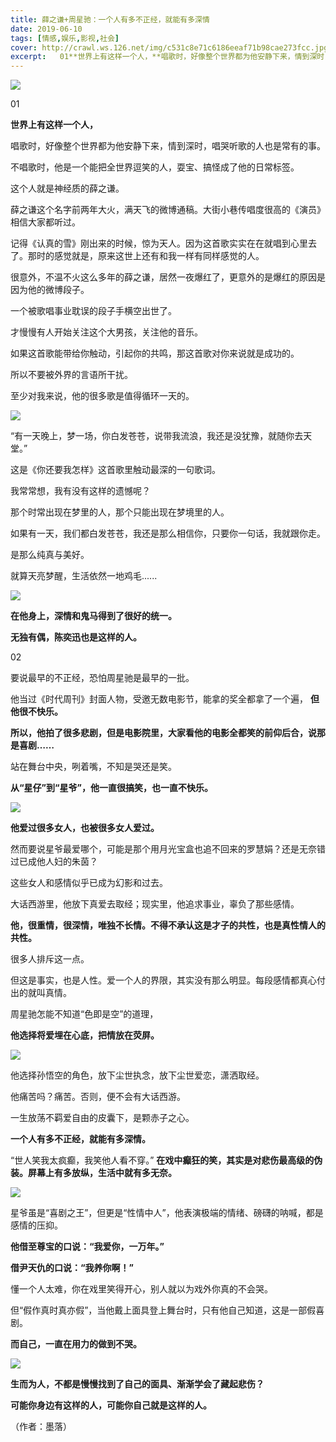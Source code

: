 ```yaml
---
title: 薛之谦+周星驰：一个人有多不正经，就能有多深情
date: 2019-06-10
tags: [情感,娱乐,影视,社会]
cover: http://crawl.ws.126.net/img/c531c8e71c6186eeaf71b98cae273fcc.jpg
excerpt:   01**世界上有这样一个人，**唱歌时，好像整个世界都为他安静下来，情到深时，唱哭听歌
---
```

![](http://crawl.ws.126.net/img/c531c8e71c6186eeaf71b98cae273fcc.jpg)  

01

**世界上有这样一个人，**

唱歌时，好像整个世界都为他安静下来，情到深时，唱哭听歌的人也是常有的事。

不唱歌时，他是一个能把全世界逗笑的人，耍宝、搞怪成了他的日常标签。

这个人就是神经质的薛之谦。

薛之谦这个名字前两年大火，满天飞的微博通稿。大街小巷传唱度很高的《演员》相信大家都听过。

记得《认真的雪》刚出来的时候，惊为天人。因为这首歌实实在在就唱到心里去了。那时的感觉就是，原来这世上还有和我一样有同样感觉的人。

很意外，不温不火这么多年的薛之谦，居然一夜爆红了，更意外的是爆红的原因是因为他的微博段子。

一个被歌唱事业耽误的段子手横空出世了。

才慢慢有人开始关注这个大男孩，关注他的音乐。

如果这首歌能带给你触动，引起你的共鸣，那这首歌对你来说就是成功的。

所以不要被外界的言语所干扰。

至少对我来说，他的很多歌是值得循环一天的。

![](http://crawl.ws.126.net/img/4335e175179ef66a53c44b11616b6b8d.jpg)  

“有一天晚上，梦一场，你白发苍苍，说带我流浪，我还是没犹豫，就随你去天堂。”

这是《你还要我怎样》这首歌里触动最深的一句歌词。

我常常想，我有没有这样的遗憾呢？

那个时常出现在梦里的人，那个只能出现在梦境里的人。

如果有一天，我们都白发苍苍，我还是那么相信你，只要你一句话，我就跟你走。

是那么纯真与美好。

就算天亮梦醒，生活依然一地鸡毛......

![](http://crawl.ws.126.net/img/921a0ae13bbde29a47606e72acbbb256.jpg)  

**在他身上，深情和鬼马得到了很好的统一。**

**无独有偶，陈奕迅也是这样的人。**

02

要说最早的不正经，恐怕周星驰是最早的一批。

他当过《时代周刊》封面人物，受邀无数电影节，能拿的奖全都拿了一个遍， **但他很不快乐。**

**所以，他拍了很多悲剧，但是电影院里，大家看他的电影全都笑的前仰后合，说那是喜剧……**

站在舞台中央，咧着嘴，不知是哭还是笑。

**从“星仔”到“星爷”，他一直很搞笑，也一直不快乐。**

![](http://crawl.ws.126.net/img/5a7953849f497fee40c6c9225309bfc5.jpg)  

**他爱过很多女人，也被很多女人爱过。**

然而要说星爷最爱哪个，可能是那个用月光宝盒也追不回来的罗慧娟？还是无奈错过已成他人妇的朱茵？

这些女人和感情似乎已成为幻影和过去。

大话西游里，他放下真爱去取经；现实里，他追求事业，辜负了那些感情。

**他，很重情，很深情，唯独不长情。不得不承认这是才子的共性，也是真性情人的共性。**

很多人排斥这一点。

但这是事实，也是人性。爱一个人的界限，其实没有那么明显。每段感情都真心付出的就叫真情。

周星驰怎能不知道“色即是空”的道理，

**他选择将爱埋在心底，把情放在荧屏。**

![](http://crawl.ws.126.net/img/e9b778b4fffdd24e681395139276f1a6.jpg)  

他选择孙悟空的角色，放下尘世执念，放下尘世爱恋，潇洒取经。

他痛苦吗？痛苦。否则，便不会有大话西游。

一生放荡不羁爱自由的皮囊下，是颗赤子之心。

**一个人有多不正经，就能有多深情。**

“世人笑我太疯癫，我笑他人看不穿。” **在戏中癫狂的笑，其实是对悲伤最高级的伪装。屏幕上有多放纵，生活中就有多无奈。**

![](http://crawl.ws.126.net/img/4881dd96f5e1e67174db9bdc0ccfa4f7.jpg)  

星爷虽是“喜剧之王”，但更是“性情中人”，他表演极端的情绪、磅礴的呐喊，都是感情的压抑。

**他借至尊宝的口说：“我爱你，一万年。”**

**借尹天仇的口说：“我养你啊！”**

懂一个人太难，你在戏里笑得开心，别人就以为戏外你真的不会哭。

但“假作真时真亦假”，当他戴上面具登上舞台时，只有他自己知道，这是一部假喜剧。

**而自己，一直在用力的做到不哭。**

![](http://crawl.ws.126.net/img/3ce033e48f978fdbf02aa3f0cd284c18.jpg)  

**生而为人，不都是慢慢找到了自己的面具、渐渐学会了藏起悲伤？**

**可能你身边有这样的人，可能你自己就是这样的人。**

（作者：墨落）


